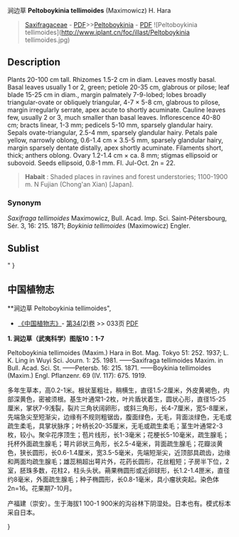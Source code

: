 涧边草 **Peltoboykinia tellimoides** (Maximowicz) H. Hara

> [Saxifragaceae](http://www.iplant.cn/info/Saxifragaceae?t=foc) - [PDF](http://www.iplant.cn/foc/pdf/Saxifragaceae.pdf)>>[Peltoboykinia](http://www.iplant.cn/info/Peltoboykinia?t=foc) - [PDF](http://www.iplant.cn/foc/pdf/Peltoboykinia.pdf)
![Peltoboykinia tellimoides](http://www.iplant.cn/foc/illast/Peltoboykinia tellimoides.jpg)

## Description

Plants 20-100 cm tall. Rhizomes 1.5-2 cm in diam. Leaves mostly basal. Basal leaves usually 1 or 2, green; petiole 20-35 cm, glabrous or pilose; leaf blade 15-25 cm in diam., margin palmately 7-9-lobed; lobes broadly triangular-ovate or obliquely triangular, 4-7 × 5-8 cm, glabrous to pilose, margin irregularly serrate, apex acute to shortly acuminate. Cauline leaves few, usually 2 or 3, much smaller than basal leaves. Inflorescence 40-80 cm; bracts linear, 1-3 mm; pedicels 5-10 mm, sparsely glandular hairy. Sepals ovate-triangular, 2.5-4 mm, sparsely glandular hairy. Petals pale yellow, narrowly oblong, 0.6-1.4 cm × 3.5-5 mm, sparsely glandular hairy, margin sparsely dentate distally, apex shortly acuminate. Filaments short, thick; anthers oblong. Ovary 1.2-1.4 cm × ca. 8 mm; stigmas ellipsoid or subovoid. Seeds ellipsoid, 0.8-1 mm. Fl. Jul-Oct. 2n = 22.

> **Habait** : 
> Shaded places in ravines and forest understories; 1100-1900 m. N Fujian (Chong'an Xian) [Japan].

### Synonym
*Saxifraga tellimoides* Maximowicz, Bull. Acad. Imp. Sci. Saint-Pétersbourg, Sér. 3, 16: 215. 1871; *Boykinia tellimoides* (Maximowicz) Engler.

## Sublist
"
}
## 中国植物志

**涧边草 Peltoboykinia tellimoides",

* [《中国植物志》](http://www.iplant.cn/frps)- [第34(2)卷](http://www.iplant.cn/frps/vol/34(2)) >> 033页 [PDF](http://www.iplant.cn/frps/pdf/34(2)/033.PDF)

**1. 涧边草（武夷科学）图版10：1-7**

Peltoboykinia tellimoides (Maxim.) Hara in Bot. Mag. Tokyo 51: 252. 1937; L. K. Ling in Wuyi Sci. Journ. 1: 25. 1981. ——Saxifraga tellimoides Maxim. in Bull. Acad. Sci. St. ——Petersb. 16: 215. 1871. ——Boykinia tellimoides (Maxim.) Engl. Pflanzenr. 69 (IV. 117): 675. 1919.

多年生草本，高0.2-1米。根状茎粗壮，稍横生，直径1.5-2厘米，外皮黄褐色，内部深黄色，密被须根。基生叶通常1-2枚，叶片盾状着生，圆状心形，直径15-25厘米，掌状7-9浅裂，裂片三角状阔卵形，或斜三角形，长4-7厘米，宽5-8厘米，先端急尖至短渐尖，边缘有不规则粗锯齿，腹面绿色，无毛，背面淡绿色，无毛或疏生柔毛，具掌状脉序；叶柄长20-35厘米，无毛或疏生柔毛；茎生叶通常2-3枚，较小。聚伞花序顶生；苞片线形，长1-3毫米；花梗长5-10毫米，疏生腺毛；托杯外面疏生腺毛；萼片卵状三角形，长2.5-4毫米，背面疏生腺毛；花瓣淡黄色，狭长圆形，长0.6-1.4厘米，宽3.5-5毫米，先端短渐尖，近顶部具疏齿，边缘和两面均疏生腺毛；雄蕊稍超出萼片外，花药长圆形，花丝粗短；子房半下位，2室，胚珠多数，花柱2，柱头头状。蒴果椭圆形或近卵球形，长1.2-1.4匣米，直径约8毫米，外面疏生腺毛；种子椭圆形，长0.8-1毫米，具小瘤状突起。染色体2n=16。花果期7-10月。

产福建（崇安）。生于海拔1 100-1 900米的沟谷林下阴湿处。日本也有。模式标本采自日本。

}